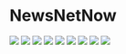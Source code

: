 # NewsNetNow


![](https://raw.githubusercontent.com/jeffponce/News-Website/main/img/news1.png)
![](https://raw.githubusercontent.com/jeffponce/News-Website/main/img/news2.png)
![](https://raw.githubusercontent.com/jeffponce/News-Website/main/img/news3.png)
![](https://raw.githubusercontent.com/jeffponce/News-Website/main/img/news4.png)
![](https://raw.githubusercontent.com/jeffponce/News-Website/main/img/news5.png)
![](https://raw.githubusercontent.com/jeffponce/News-Website/main/img/news6.png)
![](https://raw.githubusercontent.com/jeffponce/News-Website/main/img/news7.png)
![](https://raw.githubusercontent.com/jeffponce/News-Website/main/img/news8.png)
![](https://raw.githubusercontent.com/jeffponce/News-Website/main/img/news9.png)

